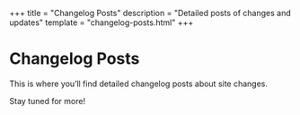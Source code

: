 +++
title = "Changelog Posts"
description = "Detailed posts of changes and updates"
template = "changelog-posts.html"
+++

# Changelog Posts

This is where you’ll find detailed changelog posts about site changes.

Stay tuned for more!
